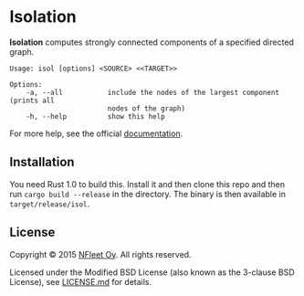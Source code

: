 # Isolation 

**Isolation** computes strongly connected components of a specified directed graph. 

```
Usage: isol [options] <SOURCE> <<TARGET>>

Options:
    -a, --all           include the nodes of the largest component (prints all
                        nodes of the graph)
    -h, --help          show this help
```

For more help, see the official [documentation](http://nfleet.github.io/isolation/).

## Installation

You need Rust 1.0 to build this. Install it and then clone this repo and then run `cargo build --release` in the directory. The binary is then available in `target/release/isol`.

## License

Copyright &copy; 2015 [NFleet Oy](http://www.nfleet.fi). All rights reserved.

Licensed under the Modified BSD License (also known as the 3-clause BSD License), see [LICENSE.md](./LICENSE.md) for details.
